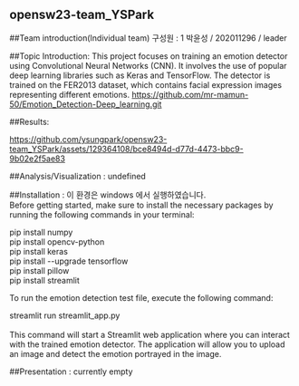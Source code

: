 ## opensw23-team_YSPark

##Team introduction(Individual team)
  구성원 : 1
  박윤성 / 202011296  / leader
  
  
##Topic Introduction:
This project focuses on training an emotion detector using Convolutional Neural Networks (CNN). It involves the use of popular deep learning libraries such as Keras and TensorFlow. The detector is trained on the FER2013 dataset, which contains facial expression images representing different emotions.
  https://github.com/mr-mamun-50/Emotion_Detection-Deep_learning.git
  
  
##Results:
  
https://github.com/ysungpark/opensw23-team_YSPark/assets/129364108/bce8494d-d77d-4473-bbc9-9b02e2f5ae83



  
  
##Analysis/Visualization : 
  undefined
  
  
##Installation : 
이 환경은 windows 에서 실행하였습니다.<br>
Before getting started, make sure to install the necessary packages by running the following commands in your terminal:

pip install numpy<br>
pip install opencv-python<br>
pip install keras<br>
pip install --upgrade tensorflow<br>
pip install pillow<br>
pip install streamlit<br>

To run the emotion detection test file, execute the following command:<br>

streamlit run streamlit_app.py<br><br>
This command will start a Streamlit web application where you can interact with the trained emotion detector. The application will allow you to upload an image and detect the emotion portrayed in the image.
  
  
##Presentation :
  currently empty
